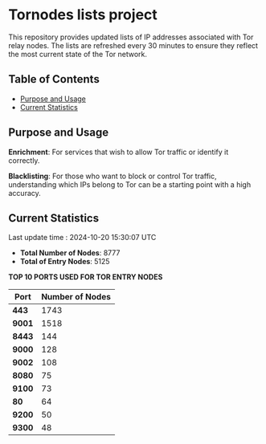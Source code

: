 # Tornodes lists project

This repository provides updated lists of IP addresses associated with Tor relay nodes. The lists are refreshed every 30 minutes to ensure they reflect the most current state of the Tor network.

## Table of Contents

- [Purpose and Usage](#purpose-and-usage)
- [Current Statistics](#current-statistics)


## Purpose and Usage

**Enrichment**: For services that wish to allow Tor traffic or identify it correctly.

**Blacklisting**: For those who want to block or control Tor traffic, understanding which IPs belong to Tor can be a starting point with a high accuracy.

## Current Statistics

Last update time : 2024-10-20 15:30:07 UTC

- **Total Number of Nodes**: 8777
- **Total of Entry Nodes**: 5125

**TOP 10 PORTS USED FOR TOR ENTRY NODES**

| **Port** | **Number of Nodes** |
|------|-----------------|
| **443**   | 1743  |
| **9001**   | 1518  |
| **8443**   | 144  |
| **9000**   | 128  |
| **9002**   | 108  |
| **8080**   | 75  |
| **9100**   | 73  |
| **80**   | 64  |
| **9200**   | 50  |
| **9300**   | 48  |

